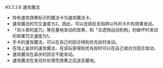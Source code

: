 #3.3.3.6        速攻魔法
* 持有速攻效果标识的魔法卡为速攻魔法卡。
* 速攻魔法的咒文速度为2。因此，可以连锁反击陷阱以外的卡片和效果发动。
* 「剑斗兽的底力」等在墓地发动的效果，和「古遗物运动机构」的破坏时发动的效果咒文速度为1。
* 手卡的速攻魔法，可以在自己的回合得到优先权时发动。
* 在场上盖伏的速攻魔法，在该玩家得到优先权时可以在自己或对方回合发动。
* 速攻魔法在盖伏的回合不能发动。
* 速攻魔法在发动并处理完效果之后送去墓地。
